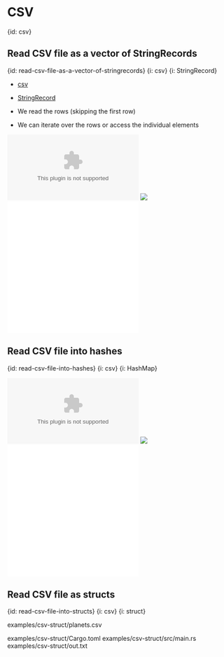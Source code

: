 # CSV
{id: csv}

## Read CSV file as a vector of StringRecords
{id: read-csv-file-as-a-vector-of-stringrecords}
{i: csv}
{i: StringRecord}

* [csv](https://crates.io/crates/csv)
* [StringRecord](https://docs.rs/csv/latest/csv/struct.StringRecord.html)

* We read the rows (skipping the first row)
* We can iterate over the rows or access the individual elements

![](examples/csv-stringrecord/planets.csv)
![](examples/csv-stringrecord/Cargo.toml)
![](examples/csv-stringrecord/src/main.rs)
![](examples/csv-stringrecord/out.txt)

## Read CSV file into hashes
{id: read-csv-file-into-hashes}
{i: csv}
{i: HashMap}

![](examples/csv-hash/planets.csv)
![](examples/csv-hash/Cargo.toml)
![](examples/csv-hash/src/main.rs)
![](examples/csv-hash/out.txt)

## Read CSV file as structs
{id: read-csv-file-into-structs}
{i: csv}
{i: struct}

examples/csv-struct/planets.csv

examples/csv-struct/Cargo.toml
examples/csv-struct/src/main.rs
examples/csv-struct/out.txt
